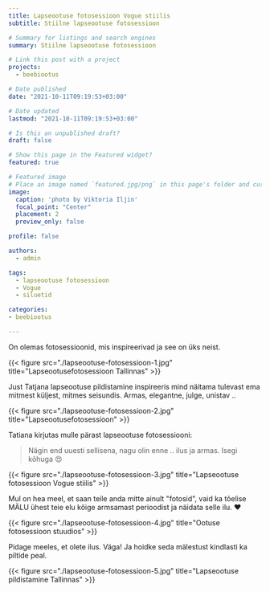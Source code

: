 ```yaml
---
title: Lapseootuse fotosessioon Vogue stiilis
subtitle: Stiilne lapseootuse fotosessioon

# Summary for listings and search engines
summary: Stiilne lapseootuse fotosessioon

# Link this post with a project
projects: 
  - beebiootus

# Date published
date: "2021-10-11T09:19:53+03:00"

# Date updated
lastmod: "2021-10-11T09:19:53+03:00"

# Is this an unpublished draft?
draft: false

# Show this page in the Featured widget?
featured: true

# Featured image
# Place an image named `featured.jpg/png` in this page's folder and customize its options here.
image:
  caption: 'photo by Viktoria Iljin'
  focal_point: "Center"
  placement: 2
  preview_only: false

profile: false

authors:
  - admin

tags:
  - lapseootuse fotosessioon
  - Vogue
  - siluetid

categories:
- beebiootus

---
```

On olemas fotosessioonid, mis inspireerivad ja see on üks neist.

{{< figure src="./lapseootuse-fotosessioon-1.jpg" title="Lapseootusefotosessioon Tallinnas" >}}

Just Tatjana lapseootuse pildistamine inspireeris mind näitama tulevast ema mitmest küljest, mitmes seisundis. Armas, elegantne, julge, unistav ..

{{< figure src="./lapseootuse-fotosessioon-2.jpg" title="Lapseootusefotosessioon" >}}

Tatiana kirjutas mulle pärast lapseootuse fotosessiooni:

> Nägin end uuesti sellisena, nagu olin enne .. ilus ja armas. Isegi kõhuga 😍

{{< figure src="./lapseootuse-fotosessioon-3.jpg" title="Lapseootuse fotosessioon Vogue stiilis" >}}

Mul on hea meel, et saan teile anda mitte ainult "fotosid", vaid ka tõelise MÄLU ühest teie elu kõige armsamast perioodist ja näidata selle ilu. ♥ ️

{{< figure src="./lapseootuse-fotosessioon-4.jpg" title="Ootuse fotosessioon stuudios" >}}

Pidage meeles, et olete ilus. Väga! Ja hoidke seda mälestust kindlasti ka piltide peal.

{{< figure src="./lapseootuse-fotosessioon-5.jpg" title="Lapseootuse pildistamine Tallinnas" >}}